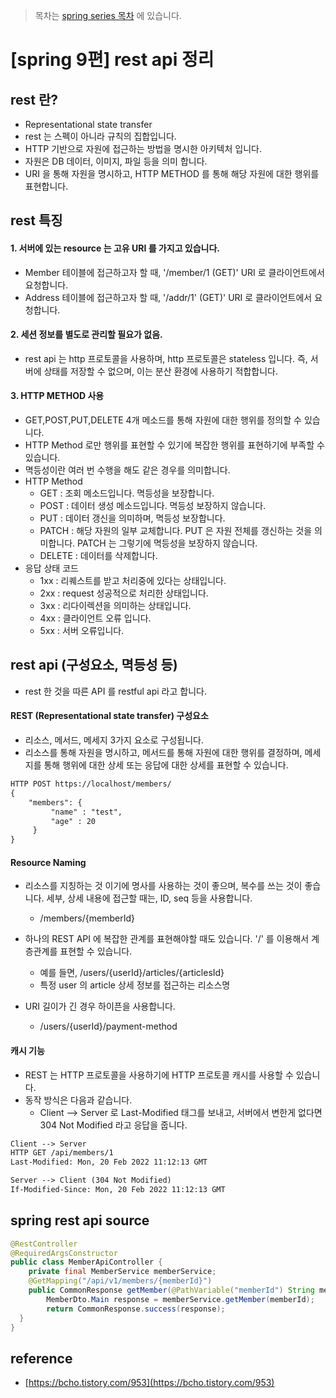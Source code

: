 > 목차는 [spring series 목차](https://insanelysimple.tistory.com/category/Spring/series) 에 있습니다.



# [spring 9편] rest api 정리



## rest 란?

- Representational state transfer
- rest 는 스펙이 아니라 규칙의 집합입니다.
- HTTP 기반으로 자원에 접근하는 방법을 명시한 아키텍처 입니다.
- 자원은 DB 데이터, 이미지, 파일 등을 의미 합니다.
- URI 을 통해 자원을 명시하고, HTTP METHOD 를 통해 해당 자원에 대한 행위를 표현합니다.



## rest 특징

#### 1. 서버에 있는 resource 는 고유 URI 를 가지고 있습니다.
- Member 테이블에 접근하고자 할 때, '/member/1 (GET)' URI 로 클라이언트에서 요청합니다.
- Address 테이블에 접근하고자 할 때, '/addr/1' (GET)' URI 로 클라이언트에서 요청합니다.

#### 2. 세션 정보를 별도로 관리할 필요가 없음.
- rest api 는 http 프로토콜을 사용하며, http 프로토콜은 stateless 입니다. 즉, 서버에 상태를 저장할 수 없으며, 이는 분산 환경에 사용하기 적합합니다.

#### 3. HTTP METHOD 사용
- GET,POST,PUT,DELETE 4개 메소드를 통해 자원에 대한 행위를 정의할 수 있습니다.
- HTTP Method 로만 행위를 표현할 수 있기에 복잡한 행위를 표현하기에 부족할 수 있습니다.
- 멱등성이란 여러 번 수행을 해도 같은 경우를 의미합니다.
- HTTP Method
  - GET : 조회 메소드입니다. 멱등성을 보장합니다.
  - POST : 데이터 생성 메소드입니다. 멱등성 보장하지 않습니다.
  - PUT : 데이터 갱신을 의미하며, 멱등성 보장합니다.
  - PATCH : 해당 자원의 일부 교체합니다. PUT 은 자원 전체를 갱신하는 것을 의미합니다. PATCH 는 그렇기에 멱등성을 보장하지 않습니다.
  - DELETE : 데이터를 삭제합니다.
- 응답 상태 코드
  - 1xx : 리퀘스트를 받고 처리중에 있다는 상태입니다.
  - 2xx : request 성공적으로 처리한 상태입니다.
  - 3xx : 리다이렉션을 의미하는 상태입니다.
  - 4xx : 클라이언트 오류 입니다.
  - 5xx : 서버 오류입니다.



## rest api (구성요소, 멱등성 등)

- rest 한 것을 따른 API 를 restful api 라고 합니다.

#### REST (Representational state transfer) 구성요소

- 리소스, 메서드, 메세지 3가지 요소로 구성됩니다.
- 리소스를 통해 자원을 명시하고, 메서드를 통해 자원에 대한 행위를 결정하며, 메세지를 통해 행위에 대한 상세 또는 응답에 대한 상세를 표현할 수 있습니다.

```html
HTTP POST https://localhost/members/
{
    "members": {
         "name" : "test",
         "age" : 20
     }
}
```

#### Resource Naming

- 리소스를 지칭하는 것 이기에 명사를 사용하는 것이 좋으며, 복수를 쓰는 것이 좋습니다. 세부, 상세 내용에 접근할 때는, ID, seq 등을 사용합니다.
  - /members/{memberId}

- 하나의 REST API 에 복잡한 관계를 표현해야할 때도 있습니다. '/' 를 이용해서 계층관계를 표현할 수 있습니다.
  - 예를 들면, /users/{userId}/articles/{articlesId}
  - 특정 user 의 article 상세 정보를 접근하는 리소스명
- URI 길이가 긴 경우 하이픈을 사용합니다.
  - /users/{userId}/payment-method


#### 캐시 기능
- REST 는 HTTP 프로토콜을 사용하기에 HTTP 프로토콜 캐시를 사용할 수 있습니다.
- 동작 방식은 다음과 같습니다.
  - Client —> Server 로 Last-Modified 태그를 보내고, 서버에서 변한게 없다면 304 Not Modified 라고 응답을 줍니다.

```html
Client --> Server
HTTP GET /api/members/1
Last-Modified: Mon, 20 Feb 2022 11:12:13 GMT

Server --> Client (304 Not Modified)
If-Modified-Since: Mon, 20 Feb 2022 11:12:13 GMT

```



## spring rest api source

```java
@RestController
@RequiredArgsConstructor
public class MemberApiController {
    private final MemberService memberService;
    @GetMapping("/api/v1/members/{memberId}")
    public CommonResponse getMember(@PathVariable("memberId") String memberId) {
        MemberDto.Main response = memberService.getMember(memberId);
        return CommonResponse.success(response);
  }
}
```



## reference

- [https://bcho.tistory.com/953](https://bcho.tistory.com/953)